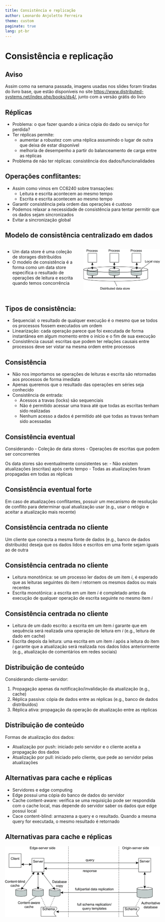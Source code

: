 ```yaml
---
title: Consistência e replicação
author: Leonardo Anjoletto Ferreira
theme: custom
paginate: true
lang: pt-br
---
```

<!-- headingDivider: 2 -->

<!--
_header: CC7261 - Sistemas Distribuídos
_footer: Leonardo Anjoletto Ferreira
_paginate: skip
-->

# Consistência e replicação

## Aviso

Assim como na semana passada, imagens usadas nos slides foram tiradas do livro base, que estão disponíveis no site https://www.distributed-systems.net/index.php/books/ds4/, junto com a versão grátis do livro

## Réplicas
- Problema: o que fazer quando a única cópia do dado ou serviço for perdida?
- Ter réplicas permite:
    - aumentar a robustez com uma réplica assumindo o lugar de outra que deixa de estar disponível
    - melhoria de desempenho a partir do balanceamento de carga entre as réplicas
- Problema de não ter réplicas: consistência dos dados/funcionalidades

## Operações conflitantes:
- Assim como vimos em CC6240 sobre transações:
    - Leitura e escrita acontecem ao mesmo tempo
    - Escrita e escrita acontecem ao mesmo tempo
- Garantir consistência pela ordem das operações é custoso
- Podemos relaxar a necessidade de consistência para tentar permitir que os dados sejam sincronizados
- Evitar a sincronização global

## Modelo de consistência centralizado em dados

<div class="columns">
<div>

- Um data store é uma coleção de storages distribuídos
- O modelo de consistência é a forma como um data store especifica o resultado de operações de leitura e escrita quando temos concorrência

</div>
<div>

![h:300px](./figs/07-01.png)

</div>
</div>

## Tipos de consistência:
- Sequencial: o resultado de qualquer execução é o mesmo que se todos os processos fossem executados um ordem
- Linearização: cada operação parece que foi executada de forma instantânea em algum momento entre o início e o fim de sua execução
- Consistência causal: escritas que podem ter relações causais entre processos deve ser vistar na mesma ordem entre processos

## Consistência
- Não nos importamos se operações de leituras e escrita são retornadas aos processos de forma imediata
- Apenas queremos que o resultado das operações em séries seja conhecido
- Consistência de entrada:
    - Acessos a travas (locks) são sequenciais
    - Não é permitido acessar uma trava até que todas as escritas tenham sido realizadas
    - Nenhum acesso a dados é permitido até que todas as travas tenham sido acessadas

## Consistência eventual
Considerando
    - Coleção de data stores
    - Operações de escritas que podem ser concorrentes

Os data stores são eventualmente consistentes se:
    - Não existem atualizações (escritas) após certo tempo
    - Todas as atualizações foram propagadas em todas as réplicas

## Consistência eventual forte
Em caso de atualizações conflitantes, possuir um mecanismo de resolução de conflito para determinar qual atualização usar (e.g., usar o relógio e aceitar a atualização mais recente)

## Consistência centrada no cliente
Um cliente que conecta a mesma fonte de dados (e.g., banco de dados distribuído) deseja que os dados lidos e escritos em uma fonte sejam iguais ao de outra

## Consistência centrada no cliente
- Leitura monotônica: se um processo ler dados de um item $i$, é esperado que as leituras seguintes do item $i$ retornem os mesmos dados ou mais recentes
- Escrita monotônica: a escrita em um item $i$ é completado antes da execução de qualquer operação de escrita seguinte no mesmo item $i$

## Consistência centrada no cliente
- Leitura de um dado escrito: a escrita em um item $i$ garante que em sequência será realizada uma operação de leitura em $i$ (e.g., leitura de dado em cache)
- Escrita depois da leitura: uma escrita em um item $i$ após a leitura do item $i$ garante que a atualização será realizada nos dados lidos anteriormente (e.g., atualização de comentários em redes sociais)

## Distribuição de conteúdo
Considerando cliente-servidor:
1. Propagação apenas da notificação/invalidação da atualização (e.g., cache)
2. Réplica passiva: cópia de dados entre as réplicas (e.g., banco de dados distribuídos)
3. Réplica ativa: propagação da operação de atualização entre as réplicas

## Distribuição de conteúdo
Formas de atualização dos dados:
- Atualização por push: iniciado pelo servidor e o cliente aceita a propagação dos dados
- Atualização por pull: iniciado pelo cliente, que pede ao servidor pelas atualizações

## Alternativas para cache e réplicas
- Servidores e edge computing
- Edge possui uma cópia do banco de dados do servidor
- Cache content-aware: verifica se uma requisição pode ser respondida com o cache local, mas depende do servidor saber os dados que edge possui local
- Cace content-blind: armazena a query e o resultado. Quando a mesma query for executada, o mesmo resultado é retornado

## Alternativas para cache e réplicas
![](./figs/07-37.png)
